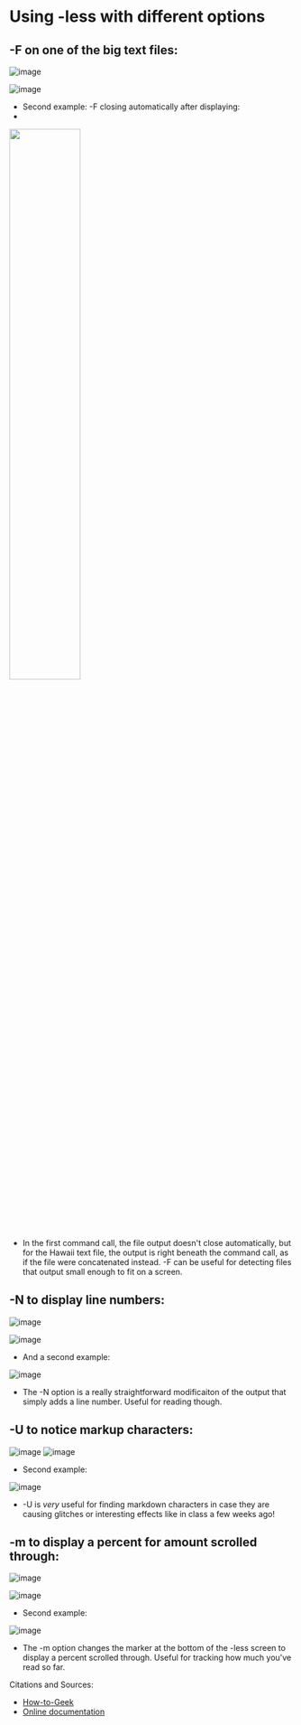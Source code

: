 # Using -less with different options

## -F on one of the big text files:

![image](https://user-images.githubusercontent.com/43625295/218609155-8abe3126-6b66-4add-a9a1-e88eaf15eec3.png)

![image](https://user-images.githubusercontent.com/43625295/218609192-1b0cd620-c0e2-431b-b243-06190f54c55b.png)

* Second example: -F closing automatically after displaying: 
* 
<img src="https://user-images.githubusercontent.com/43625295/218609918-f079e8ad-17b4-49a4-b5ae-f52a5366987e.png" width=50% height=50%>

* In the first command call, the file output doesn't close automatically, but for the Hawaii text file, the output is right beneath the command call, as if the file were concatenated instead. -F can be useful for detecting files that output small enough to fit on a screen.


## -N to display line numbers:

![image](https://user-images.githubusercontent.com/43625295/218645404-771ade45-9c08-45d7-b70d-56159a0acbe0.png)

![image](https://user-images.githubusercontent.com/43625295/218645288-27e63f15-b201-452a-97d7-cd44931b0119.png)

* And a second example:

![image](https://user-images.githubusercontent.com/43625295/218645352-c1c7938b-9492-489c-9dc2-7daa59e7bbe9.png)

* The -N option is a really straightforward modificaiton of the output that simply adds a line number. Useful for reading though.


## -U to notice markup characters:
![image](https://user-images.githubusercontent.com/43625295/218646416-f5eac940-bccb-4741-88e2-d30101807b09.png)
![image](https://user-images.githubusercontent.com/43625295/218646391-dec86031-8637-4950-af8e-c08bba8a1ac4.png)

* Second example:

![image](https://user-images.githubusercontent.com/43625295/218646629-ab1d0a75-5099-4538-87cc-d4e77b2e1e22.png)

* -U is *very* useful for finding markdown characters in case they are causing glitches or interesting effects like in class a few weeks ago!

## -m to display a percent for amount scrolled through:
![image](https://user-images.githubusercontent.com/43625295/218647176-48a0190d-26ef-409f-8097-9000c78d1ebc.png)

![image](https://user-images.githubusercontent.com/43625295/218647136-4b83f440-0863-44ea-a15d-5706068b21a5.png)

* Second example:

![image](https://user-images.githubusercontent.com/43625295/218647191-683da676-d7d1-4aa7-862c-3194bc0308b7.png)

* The -m option changes the marker at the bottom of the -less screen to display a percent scrolled through. Useful for tracking how much you've read so far.


Citations and Sources:

* [How-to-Geek](https://www.geeksforgeeks.org/less-command-linux-examples/)
* [Online documentation](https://www.man7.org/linux/man-pages/man1/less.1.html)

